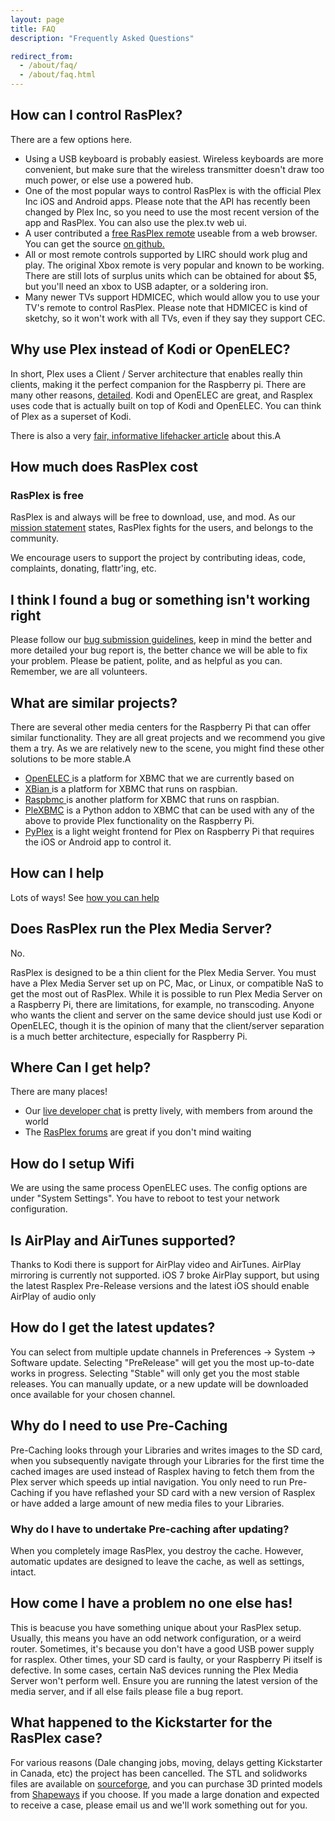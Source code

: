 ```yaml
---
layout: page 
title: FAQ
description: "Frequently Asked Questions"

redirect_from:
  - /about/faq/
  - /about/faq.html
---
```


## How can I control RasPlex?

There are a few options here.

+ Using a USB keyboard is probably easiest. Wireless keyboards are more convenient, but make sure that the wireless transmitter doesn't draw too much power, or else use a powered hub.
+ One of the most popular ways to control RasPlex is with the official Plex Inc iOS and Android apps. Please note that the API has recently been changed by Plex Inc, so you need to use the most recent version of the app and RasPlex. You can also use the plex.tv web ui.
+ A user contributed a <a href="http://errorfreeit.com.au/blog/2014/1/4/free-online-rasplex-remote" target="_blank">free RasPlex remote</a> useable from a web browser. You can get the source <a href="https://github.com/RasPlex/Simple-RasPlex-Remote" target="_blank">on github.</a>
+ All or most remote controls supported by LIRC should work plug and play. The original Xbox remote is very popular and known to be working. There are still lots of surplus units which can be obtained for about $5, but you'll need an xbox to USB adapter, or a soldering iron.
+ Many newer TVs support HDMICEC, which would allow you to use your TV's remote to control RasPlex. Please note that HDMICEC is kind of sketchy, so it won't work with all TVs, even if they say they support CEC.

## Why use Plex instead of Kodi or OpenELEC?

In short, Plex uses a Client / Server architecture that enables really thin clients, making it the perfect companion for the Raspberry pi. There are many other reasons, [detailed](/about/why-rasplex.html). Kodi and OpenELEC are great, and Rasplex uses code that is actually built on top of Kodi and OpenELEC. You can think of Plex as a superset of Kodi.

There is also a very <a href="http://lifehacker.com/5991757/should-i-use-plex-or-xbmc-for-my-home-theater-pc" target="_blank">fair, informative lifehacker article</a> about this.A

## How much does RasPlex cost

### RasPlex is free

RasPlex is and always will be free to download, use, and mod. As our [mission statement](/about/mission-statement.html) states, RasPlex fights for the users, and belongs to the community.

We encourage users to support the project by contributing ideas, code, complaints, donating, flattr'ing, etc.

## I think I found a bug or something isn't working right

Please follow our <a href="https://github.com/RasPlex/RasPlex/wiki/How-to-report-a-bug" target="_blank">bug submission guidelines</a>, keep in mind the better and more detailed your bug report is, the better chance we will be able to fix your problem. Please be patient, polite, and as helpful as you can. Remember, we are all volunteers.

## What are similar projects?

There are several other media centers for the Raspberry Pi that can offer similar functionality. They are all great projects and we recommend you give them a try. As we are relatively new to the scene, you might find these other solutions to be more stable.A

+ <a href="http://www.openelec.tv/" target="_blank"> OpenELEC </a> is a platform for XBMC that we are currently based on
+ <a href="http://xbian.org/" target="_blank"> XBian </a> is a platform for XBMC that runs on raspbian.
+ <a href="http://www.raspbmc.com/" target="_blank"> Raspbmc </a>is another platform for XBMC that runs on raspbian.
+ <a href="http://wiki.xbmc.org/index.php?title=Add-on:PleXBMC" target="_blank">PleXBMC</a> is a Python addon to XBMC that can be used with any of the above to provide Plex functionality on the Raspberry Pi.
+ <a href="https://github.com/dalehamel/pyplex" target="_blank">PyPlex</a> is a light weight frontend for Plex on Raspberry Pi that requires the iOS or Android app to control it.

## How can I help

Lots of ways! See [how you can help](/contribute/how-to-help.html)

## Does RasPlex run the Plex Media Server?

No.

RasPlex is designed to be a thin client for the Plex Media Server. You must have a Plex Media Server set up on PC, Mac, or Linux, or compatible NaS to get the most out of RasPlex.
While it is possible to run Plex Media Server on a Raspberry Pi, there are limitations, for example, no transcoding. Anyone who wants the client and server on the same device should just use Kodi or OpenELEC, though it is the opinion of many that the client/server separation is a much better architecture, especially for Raspberry Pi.

## Where Can I get help?

There are many places!

+ Our <a href="http://chat.srvthe.net/"> live developer chat</a> is pretty lively, with members from around the world
+ The <a href="https://forums.plex.tv/categories/rasplex/"> RasPlex forums</a> are great if you don't mind waiting

## How do I setup Wifi

We are using the same process OpenELEC uses. The config options are under "System Settings". You have to reboot to test your network configuration.

## Is AirPlay and AirTunes supported?

Thanks to Kodi there is support for AirPlay video and AirTunes. AirPlay mirroring is currently not supported. iOS 7 broke AirPlay support, but using the latest Rasplex Pre-Release versions and the latest iOS should enable AirPlay of audio only

## How do I get the latest updates?

You can select from multiple update channels in Preferences -> System -> Software update. Selecting "PreRelease" will get you the most up-to-date works in progress. Selecting "Stable" will only get you the most stable releases. You can manually update, or a new update will be downloaded once available for your chosen channel.

## Why do I need to use Pre-Caching

Pre-Caching looks through your Libraries and writes images to the SD card, when you subsequently navigate through your Libraries for the first time the cached images are used instead of Rasplex having to fetch them from the Plex server which speeds up intial navigation. You only need to run Pre-Caching if you have reflashed your SD card with a new version of Rasplex or have added a large amount of new media files to your Libraries.

### Why do I have to undertake Pre-caching after updating?

When you completely image RasPlex, you destroy the cache. However, automatic updates are designed to leave the cache, as well as settings, intact.

## How come I have a problem no one else has!

This is beacuse you have something unique about your RasPlex setup. Usually, this means you have an odd network configuration, or a weird router. Sometimes, it's because you don't have a good USB power supply for rasplex. Other times, your SD card is faulty, or your Raspberry Pi itself is defective. In some cases, certain NaS devices running the Plex Media Server won't perform well. Ensure you are running the latest version of the media server, and if all else fails please file a bug report.

## What happened to the Kickstarter for the RasPlex case?

For various reasons (Dale changing jobs, moving, delays getting Kickstarter in Canada, etc) the project has been cancelled. The STL and solidworks files are available on <a href="http://sourceforge.net/projects/rasplex/files/case/" target="_blank">sourceforge</a>, and you can purchase 3D printed models from <a href="http://www.shapeways.com/shops/rasplex" target="_blank">Shapeways</a> if you choose. If you made a large donation and expected to receive a case, please email us and we'll work something out for you.</div>
